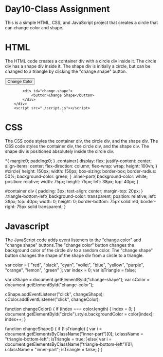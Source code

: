 # Day10-Class Assignment
This is a simple HTML, CSS, and JavaScript project that creates a circle that can change color and shape.

# HTML

The HTML code creates a container div with a circle div inside it. The circle div has a shape div inside it. The shape div is initially a circle, but can be changed to a triangle by clicking the "change shape" button.

<html lang="en">
<head>
    <meta charset="UTF-8">
    <meta name="viewport" content="width=device-width, initial-scale=1.0">
    <title>Change Shape and Color</title>
    <link rel="stylesheet" href="./style.css">
</head>
<body>
    <div class="container">
        <div id="circle">
            <div class="inner-part"></div>
        </div>
            <div id="change-color">
                <button>Change Color</button>
            </div>

            <div id="change-shape">
                <button>Change Shape</button>
            </div>
        </div>
        <script src="./script.js"></script>
</body>
</html>

# CSS

The CSS code styles the container div, the circle div, and the shape div. The CSS code styles the container div, the circle div, and the shape div. The shape div is positioned absolutely inside the circle div.

*{
    margin:0;
    padding:0;
}
.container{
    display: flex;
    justify-content: center;
    align-items: center;
    flex-direction: column;
    flex-wrap: wrap;
    height: 100vh;
}
#circle{
    height: 150px;
    width: 150px;
    box-sizing: border-box;
    border-radius: 50%;
    background-color: green;
}
.inner-part{
    background-color: white;
    position: relative;
    width: 75px;
    height: 75px;
    left: 38px;
    top: 40px;
}

#container div {
    padding: 3px;
    text-align: center;
    margin-top: 20px;
}
.triangle-bottom-left{
    background-color: transparent;
    position: relative;
    left: 38px;
    top: 40px;
    width: 0;
    height: 0;
    border-bottom: 75px solid red;
    border-right: 75px solid transparent;
}

# Javascript

The JavaScript code adds event listeners to the "change color" and "change shape" buttons.The "change color" button changes the background color of the circle div to a random color. The "change shape" button changes the shape of the shape div from a circle to a triangle.

var color = [
    "red",
    "black",
    "cyan",
    "voilet",
    "blue",
    "yellow",
    "purple",
    "orange",
    "lemon",
    "green"
  ];
  var index = 0;
  var isTriangle = false;
  
  var cShape = document.getElementById("change-shape");
  var cColor = document.getElementById("change-color");
  
  cShape.addEventListener("click", changeShape);
  cColor.addEventListener("click", changeColor);
  
  function changeColor() {
    if (index === color.length) {
      index = 0;
    }
    document.getElementById("circle").style.backgroundColor = color[index];
    index++;
  }
  
  function changeShape() {
    if (!isTriangle) {
      var i = document.getElementsByClassName("inner-part")[0];
      i.className = "triangle-bottom-left";
      isTriangle = true;
    }else{
      var i = document.getElementsByClassName("triangle-bottom-left")[0];
      i.className = "inner-part";
      isTriangle = false;
    }
  }
